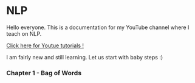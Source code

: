 # NLP

<p>Hello everyone. This is a documentation for my YouTube channel where I teach on NLP.</p>
<a href ='https://www.youtube.com/channel/UCMZzuzArMKreKHw-OVbAORA'> Click here for Youtue tutorials !<a>

<p>I am fairly new and still learning. Let us start with baby steps :)</p>

  <h3>Chapter 1 - Bag of Words</h3>
